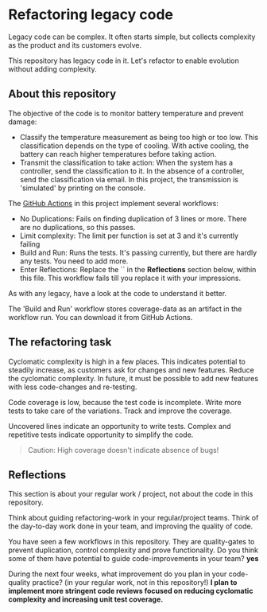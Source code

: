 # Refactoring legacy code
 
Legacy code can be complex. It often starts simple, but collects complexity as the product and its customers evolve.
 
This repository has legacy code in it. Let's refactor to enable evolution without adding complexity.
 
## About this repository
 
The objective of the code is to monitor battery temperature and prevent damage:
 
- Classify the temperature measurement as being too high or too low. This classification depends on the type of cooling. With active cooling, the battery can reach higher temperatures before taking action.
- Transmit the classification to take action: When the system has a controller, send the classification to it. In the absence of a controller, send the classification via email. In this project, the transmission is 'simulated' by printing on the console.
 
The [GitHub Actions](https://docs.github.com/en/actions) in this project implement several workflows:
 
- No Duplications: Fails on finding duplication of 3 lines or more. There are no duplications, so this passes.
- Limit complexity: The limit per function is set at 3 and it's currently failing
- Build and Run: Runs the tests. It's passing currently, but there are hardly any tests. You need to add more.
- Enter Reflections: Replace the `` in the **Reflections** section below, within this file. This workflow fails till you replace it with your impressions.
 
As with any legacy, have a look at the code to understand it better.
 
 
The 'Build and Run' workflow stores coverage-data as an artifact in the workflow run. You can download it from GitHub Actions.
 
## The refactoring task
 
Cyclomatic complexity is high in a few places. This indicates potential to steadily increase, as customers ask for changes and new features. Reduce the cyclomatic complexity. In future, it must be possible to add new features with less code-changes and re-testing.
 
Code coverage is low, because the test code is incomplete. Write more tests to take care of the variations. Track and improve the coverage.
 
Uncovered lines indicate an opportunity to write tests. Complex and repetitive tests indicate opportunity to simplify the code.
 
> Caution: High coverage doesn't indicate absence of bugs!
 
## Reflections
 
This section is about your regular work / project, not about the code in this repository.
 
Think about guiding refactoring-work in your regular/project teams. Think of the day-to-day work done in your team, and improving the quality of code.
 
You have seen a few workflows in this repository. They are quality-gates to prevent duplication, control complexity and prove functionality. Do you think some of them have potential to guide code-improvements in your team? **yes**
 
During the next four weeks, what improvement do you plan in your code-quality practice? (in your regular work, not in this repository!)
**I plan to implement more stringent code reviews focused on reducing cyclomatic complexity and increasing unit test coverage.**
